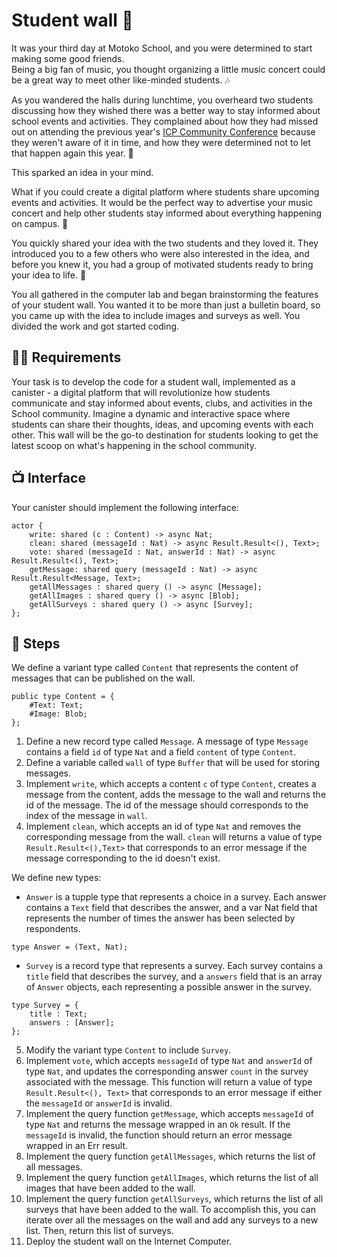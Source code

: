 # Student wall 🎨
It was your third day at Motoko School, and you were determined to start making some good friends. <br/>
Being a big fan of music, you thought organizing a little music concert could be a great way to meet other like-minded students. 🎶

As you wandered the halls during lunchtime, you overheard two students discussing how they wished there was a better way to stay informed about school events and activities. They complained about how they had missed out on attending the previous year's [ICP Community Conference](https://twitter.com/icp_cc) because they weren't aware of it in time, and how they were determined not to let that happen again this year. 💪

This sparked an idea in your mind.  <br/>

What if you could create a digital platform where students share upcoming events and activities. It would be the perfect way to advertise your music concert and help other students stay informed about everything happening on campus. 📅

You quickly shared your idea with the two students and they loved it. They introduced you to a few others who were also interested in the idea, and before you knew it, you had a group of motivated students ready to bring your idea to life. 🚀

You all gathered in the computer lab and began brainstorming the features of your student wall. You wanted it to be more than just a bulletin board, so you came up with the idea to include images and surveys as well. You divided the work and got started coding.
## 🧑‍🏫 Requirements 
Your task is to develop the code for a student wall, implemented as a canister - a digital platform that will revolutionize how students communicate and stay informed about events, clubs, and activities in the School community. Imagine a dynamic and interactive space where students can share their thoughts, ideas, and upcoming events with each other. 
This wall will be the go-to destination for students looking to get the latest scoop on what's happening in the school community. 
## 📺 Interface
Your canister should implement the following interface:
```motoko
actor {
    write: shared (c : Content) -> async Nat;
    clean: shared (messageId : Nat) -> async Result.Result<(), Text>;
    vote: shared (messageId : Nat, answerId : Nat) -> async Result.Result<(), Text>;
    getMessage: shared query (messageId : Nat) -> async Result.Result<Message, Text>;
    getAllMessages : shared query () -> async [Message];
    getAllImages : shared query () -> async [Blob];
    getAllSurveys : shared query () -> async [Survey];
};
```
## 📒 Steps
We define a variant type called `Content` that represents the content of messages that can be published on the wall.
```motoko
public type Content = {
    #Text: Text;
    #Image: Blob;
};
```
1. Define a new record type called `Message`. A message of type `Message` contains a field `id` of type `Nat` and a field `content` of type `Content`. 
2. Define a variable called `wall` of type `Buffer` that will be used for storing messages.
3. Implement `write`, which accepts a content `c` of type `Content`, creates a message from the content, adds the message to the wall and returns the id of the message. The id of the message should corresponds to the index of the message in `wall`. 
4. Implement `clean`, which accepts an id of type `Nat` and removes the corresponding message from the wall. `clean` will returns a value of type `Result.Result<(),Text>` that corresponds to an error message if the message corresponding to the id doesn't exist.  

We define new types:
- `Answer` is a tupple type that represents a choice in a survey. Each answer contains a `Text` field that describes the answer, and a var Nat field that represents the number of times the answer has been selected by respondents. 
```motoko
type Answer = (Text, Nat);
``` 
- `Survey` is a record type that represents a survey. Each survey contains a `title` field that describes the survey, and a `answers` field that is an array of `Answer` objects, each representing a possible answer in the survey.
```motoko
type Survey = {
    title : Text;
    answers : [Answer];
};
``` 
5. Modify the variant type `Content` to include `Survey`. 
6. Implement `vote`, which accepts `messageId` of type `Nat` and `answerId` of type `Nat`, and updates the corresponding answer `count` in the survey associated with the message. This function will return a value of type `Result.Result<(), Text>` that corresponds to an error message if either the `messageId` or `answerId` is invalid.
7. Implement the query function `getMessage`, which accepts `messageId` of type `Nat` and returns the message wrapped in an `Ok` result. If the `messageId` is invalid, the function should return an error message wrapped in an Err result.
8. Implement the query function `getAllMessages`, which returns the list of all messages. 
9. Implement the query function `getAllImages`, which returns the list of all images that have been added to the wall. 
10. Implement the query function `getAllSurveys`, which returns the list of all surveys that have been added to the wall. To accomplish this, you can iterate over all the messages on the wall and add any surveys to a new list. Then, return this list of surveys.
11. Deploy the student wall on the Internet Computer.
